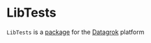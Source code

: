 # LibTests

`LibTests` is a [package](https://datagrok.ai/help/develop/develop#packages) for the [Datagrok](https://datagrok.ai) platform
